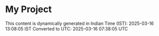 # My Project

This content is dynamically generated in Indian Time (IST): 2025-03-16 13:08:05 IST
Converted to UTC: 2025-03-16 07:38:05 UTC
